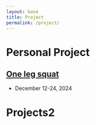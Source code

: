 ```yaml
---
layout: base
title: Project
permalink: /project/
---
```


# Personal Project

<div class="publication-list">
  <div class="publication-item">
    <div class="text-container">
      <h2><a href="{{ "/project/project1" | prepend: site.baseurl }}">One leg squat</a></h2>
      <ul>
        <li><i class="fas fa-calendar-alt"></i> December 12-24, 2024</li>
        <!-- <li><i class="fas fa-tags"></i> Sensors and Actuators A: Physical</li> -->
      </ul>
    </div>
  </div>
</div>

# Projects2